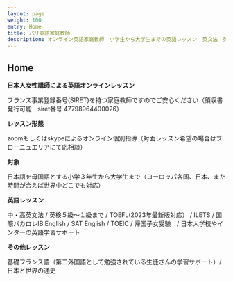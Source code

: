 ```yaml
---
layout: page
weight: 100
entry: Home
title: パリ英語家庭教師
description: オンライン英語家庭教師　小学生から大学生までの英語レッスン　英文法　英語エッセイ　英検　TOEFL　IB　SAT　IELTS　TOEIC　帰国子女受験など幅広く対応。フランス・パリだけでなくヨーロッパ各国、日本の生徒さんにもレッスンを提供しています。講師は日本人女性　英検1級　仏検1級保持。
---
```


## Home

**日本人女性講師による英語オンラインレッスン**

フランス事業登録番号(SIRET)を持つ家庭教師ですのでご安心ください（領収書発行可能　siret番号 47798964400026）

**レッスン形態**

zoomもしくはskypeによるオンライン個別指導（対面レッスン希望の場合はブローニュエリアにて応相談）

**対象**

日本語を母国語とする小学３年生から大学生まで（ヨーロッパ各国、日本、また時間が合えば世界中どこでも対応）

**英語レッスン**

中・高英文法 / 英検５級〜１級まで / TOEFL(2023年最新版対応） / ILETS / 国際バカロレIB English / SAT English / TOEIC / 帰国子女受験　/ 日本人学校やインターの英語学習サポート

**その他レッスン**

基礎フランス語（第二外国語として勉強されている生徒さんの学習サポート）/　日本と世界の通史

